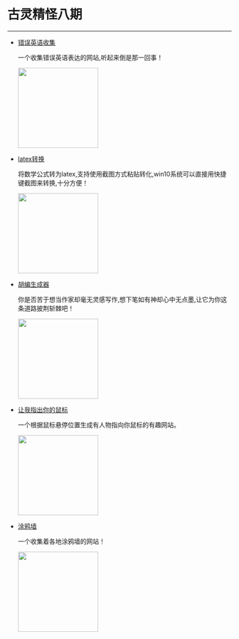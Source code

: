 # 古灵精怪八期
---

- [错误英语收集](https://www.engrish.com/)

  一个收集错误英语表达的网站,听起来倒是那一回事！

  <img width="180px" bor src="//cdn.jsdelivr.net/gh/caix-github/pics-storage/f8120210330.png">

- [latex转换](https://mathf.itewqq.cn/)

  将数学公式转为latex,支持使用截图方式粘贴转化,win10系统可以直接用快捷键截图来转换,十分方便！

  <img width="180px" bor src="//cdn.jsdelivr.net/gh/caix-github/pics-storage/f8220210330.png">

- [胡编生成器](https://disksing.com/sao-gen-gen/2)

  你是否苦于想当作家却毫无灵感写作,想下笔如有神却心中无点墨,让它为你这条道路披荆斩棘吧！

  <img width="180px" bor src="//cdn.jsdelivr.net/gh/caix-github/pics-storage/f8320210330.png">

- [让我指出你的鼠标](https://pointerpointer.com/)

  一个根据鼠标悬停位置生成有人物指向你鼠标的有趣网站。

  <img width="180px" bor src="//cdn.jsdelivr.net/gh/caix-github/pics-storage/f8420210330.png">

- [涂鸦墙](http://www.picturesofwalls.com/)

  一个收集着各地涂鸦墙的网站！

  <img width="180px" bor src="//cdn.jsdelivr.net/gh/caix-github/pics-storage/f8520210330.png">